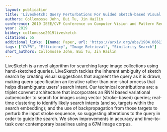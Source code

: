 ```yaml
---
layout: publication
title: 'Livesketch: Query Perturbations For Guided Sketch-based Visual Search'
authors: Collomosse John, Bui Tu, Jin Hailin
conference: 2019 IEEE/CVF Conference on Computer Vision and Pattern Recognition (CVPR)
year: 2019
bibkey: collomosse2019livesketch
citations: 55
additional_links: [{name: Paper, url: 'https://arxiv.org/abs/1904.06611'}]
tags: ["CVPR", "Efficiency", "Image Retrieval", "Similarity Search"]
short_authors: Collomosse John, Bui Tu, Jin Hailin
---
```

LiveSketch is a novel algorithm for searching large image collections using
hand-sketched queries. LiveSketch tackles the inherent ambiguity of sketch
search by creating visual suggestions that augment the query as it is drawn,
making query specification an iterative rather than one-shot process that helps
disambiguate users' search intent. Our technical contributions are: a triplet
convnet architecture that incorporates an RNN based variational autoencoder to
search for images using vector (stroke-based) queries; real-time clustering to
identify likely search intents (and so, targets within the search embedding);
and the use of backpropagation from those targets to perturb the input stroke
sequence, so suggesting alterations to the query in order to guide the search.
We show improvements in accuracy and time-to-task over contemporary baselines
using a 67M image corpus.